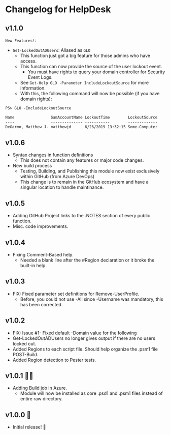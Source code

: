 # Changelog for HelpDesk

## v1.1.0

`New Features!`:
+ `Get-LockedOutADUsers`: Aliased as `GLO`
  + This function just got a big feature for those admins who have access.
  + This function can now provide the source of the user lockout event.
    + You must have rights to query your domain controller for Security Event Logs.
  + See `Get-Help GLO -Parameter IncludeLockoutSource` for more information.
  + With this, the following command will now be possible (if you have domain rights):

```txt
PS> GLO -IncludeLockoutSource

Name                SamAccountName LockoutTime        LockoutSource
----                -------------- -----------        -------------
DeGarmo, Matthew J. matthewjd      6/26/2019 13:32:15 Some-Computer
```

## v1.0.6
+ Syntax changes in function definitions
  + This does not contain any features or major code changes.
+ New build process
  + Testing, Building, and Publishing this module now exist exclusively within GitHub (from Azure DevOps)
  + This change is to remain in the GitHub ecosystem and have a singular location to handle maintinance.

## v1.0.5
+ Adding GitHub Project links to the .NOTES section of every public function.
+ Misc. code improvements.

## v1.0.4
+ Fixing Comment-Based help.
  + Needed a blank line after the #Region declaration or it broke the built-in help.

## v1.0.3
+ FIX: Fixed parameter set definitions for Remove-UserProfile.
  + Before, you could not use -All since -Username was mandatory, this has been corrected.

## v1.0.2
+ FIX: Issue #1- Fixed default -Domain value for the following
+ Get-LockedOutADUsers no longer gives output if there are no users locked out.
+ Added Regions to each script file. Should help organize the .psm1 file POST-Build.
+ Added Region detection to Pester tests.

## v1.0.1 🤷‍♂️
+ Adding Build job in Azure.
  + Module will now be installed as core .psd1 and .psm1 files instead of entire raw directory.

## v1.0.0 🤖
+ Initial release! 🎂
